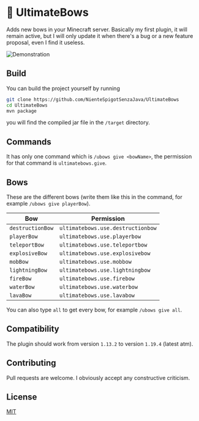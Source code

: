 # 🏹 UltimateBows

Adds new bows in your Minecraft server. Basically my first plugin, it will remain active, but I will only update it when there's a bug or a new feature proposal, even I find it useless.

![Demonstration](./images/demo.gif)

## Build

You can build the project yourself by running
``` bash
git clone https://github.com/NienteSpigotSenzaJava/UltimateBows
cd UltimateBows
mvn package
```
you will find the compiled jar file in the ```/target``` directory.

## Commands

It has only one command which is ```/ubows give <bowName>```, the permission for that command is ```ultimatebows.give```.

## Bows

These are the different bows (write them like this in the command, for example ```/ubows give playerBow```).

| Bow                  | Permission                            |
|----------------------|---------------------------------------|
| ```destructionBow``` | ```ultimatebows.use.destructionbow``` |
| ```playerBow```      | ```ultimatebows.use.playerbow```      |
| ```teleportBow```    | ```ultimatebows.use.teleportbow```    |
| ```explosiveBow```   | ```ultimatebows.use.explosivebow```   |
| ```mobBow```         | ```ultimatebows.use.mobbow```         |
| ```lightningBow```   | ```ultimatebows.use.lightningbow```   |
| ```fireBow```        | ```ultimatebows.use.firebow```        |
| ```waterBow```       | ```ultimatebows.use.waterbow```       |
| ```lavaBow```        | ```ultimatebows.use.lavabow```        |

You can also type ```all``` to get every bow, for example ```/ubows give all```.

## Compatibility

The plugin should work from version ```1.13.2``` to version ```1.19.4``` (latest atm).

## Contributing

Pull requests are welcome. I obviously accept any constructive criticism.

## License

[MIT](https://choosealicense.com/licenses/mit/)
